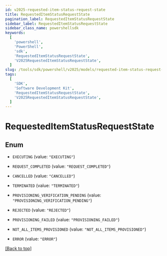 ```yaml
---
id: v2025-requested-item-status-request-state
title: RequestedItemStatusRequestState
pagination_label: RequestedItemStatusRequestState
sidebar_label: RequestedItemStatusRequestState
sidebar_class_name: powershellsdk
keywords:
  [
    'powershell',
    'PowerShell',
    'sdk',
    'RequestedItemStatusRequestState',
    'V2025RequestedItemStatusRequestState',
  ]
slug: /tools/sdk/powershell/v2025/models/requested-item-status-request-state
tags:
  [
    'SDK',
    'Software Development Kit',
    'RequestedItemStatusRequestState',
    'V2025RequestedItemStatusRequestState',
  ]
---
```


# RequestedItemStatusRequestState

## Enum

- `EXECUTING` (value: `"EXECUTING"`)

- `REQUEST_COMPLETED` (value: `"REQUEST_COMPLETED"`)

- `CANCELLED` (value: `"CANCELLED"`)

- `TERMINATED` (value: `"TERMINATED"`)

- `PROVISIONING_VERIFICATION_PENDING` (value: `"PROVISIONING_VERIFICATION_PENDING"`)

- `REJECTED` (value: `"REJECTED"`)

- `PROVISIONING_FAILED` (value: `"PROVISIONING_FAILED"`)

- `NOT_ALL_ITEMS_PROVISIONED` (value: `"NOT_ALL_ITEMS_PROVISIONED"`)

- `ERROR` (value: `"ERROR"`)

[[Back to top]](#)
